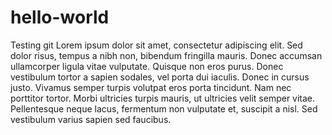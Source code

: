# hello-world
Testing git
Lorem ipsum dolor sit amet, consectetur adipiscing elit. Sed dolor risus, tempus a nibh non, bibendum fringilla mauris. Donec accumsan ullamcorper ligula vitae vulputate. Quisque non eros purus. Donec vestibulum tortor a sapien sodales, vel porta dui iaculis. Donec in cursus justo. Vivamus semper turpis volutpat eros porta tincidunt. Nam nec porttitor tortor. Morbi ultricies turpis mauris, ut ultricies velit semper vitae. Pellentesque neque lacus, fermentum non vulputate et, suscipit a nisl. Sed vestibulum varius sapien sed faucibus.
